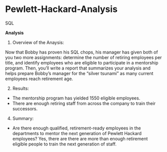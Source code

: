 # Pewlett-Hackard-Analysis
SQL

**Analysis**
1. Overview of the Anaysis:

Now that Bobby has proven his SQL chops, his manager has given both of you two more assignments: determine the number of retiring employees per title, and identify employees who are eligible to participate in a mentorship program. Then, you’ll write a report that summarizes your analysis and helps prepare Bobby’s manager for the “silver tsunami” as many current employees reach retirement age.

2. Results:

- The mentorship program has yielded 1550 eligible employees.
- There are enough retiring staff from across the company to train their successors. 

4. Summary:

- Are there enough qualified, retirement-ready employees in the departments to mentor the next generation of Pewlett Hackard employees? Yes, there are there are more than enough retirement eligible people to train the next generation of staff. 
